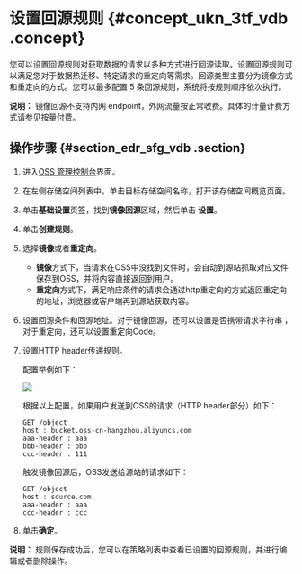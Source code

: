 # 设置回源规则 {#concept_ukn_3tf_vdb .concept}

您可以设置回源规则对获取数据的请求以多种方式进行回源读取。设置回源规则可以满足您对于数据热迁移、特定请求的重定向等需求。回源类型主要分为镜像方式和重定向的方式。您可以最多配置 5 条回源规则，系统将按规则顺序依次执行。

**说明：** 镜像回源不支持内网 endpoint，外网流量按正常收费。具体的计量计费方式请参见[按量付费](https://help.aliyun.com/document_detail/48266.html)。

 

## 操作步骤 {#section_edr_sfg_vdb .section}

1.  进入[OSS 管理控制台](https://oss.console.aliyun.com/)界面。
2.  在左侧存储空间列表中，单击目标存储空间名称，打开该存储空间概览页面。
3.  单击**基础设置**页签，找到**镜像回源**区域，然后单击 **设置**。
4.  单击**创建规则**。
5.  选择**镜像**或者**重定向**。
    -   **镜像**方式下，当请求在OSS中没找到文件时，会自动到源站抓取对应文件保存到OSS，并将内容直接返回到用户。
    -   **重定向**方式下，满足响应条件的请求会通过http重定向的方式返回重定向的地址，浏览器或客户端再到源站获取内容。
6.  设置回源条件和回源地址。对于镜像回源，还可以设置是否携带请求字符串；对于重定向，还可以设置重定向Code。
7.  设置HTTP header传递规则。

    配置举例如下：

    ![](http://static-aliyun-doc.oss-cn-hangzhou.aliyuncs.com/assets/img/4750/15349531789983_zh-CN.png)

    根据以上配置，如果用户发送到OSS的请求（HTTP header部分）如下：

    ```
    GET /object
    host : bucket.oss-cn-hangzhou.aliyuncs.com
    aaa-header : aaa
    bbb-header : bbb
    ccc-header : 111
    ```

    触发镜像回源后，OSS发送给源站的请求如下：

    ```
    GET /object
    host : source.com
    aaa-header : aaa
    ccc-header : ccc
    
    ```

8.  单击**确定**。

**说明：** 规则保存成功后，您可以在策略列表中查看已设置的回源规则，并进行编辑或者删除操作。


